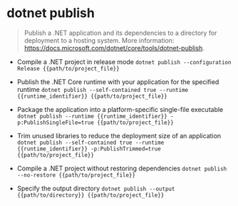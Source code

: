 # dotnet publish
> Publish a .NET application and its dependencies to a directory for deployment to a hosting system.
> More information: <https://docs.microsoft.com/dotnet/core/tools/dotnet-publish>.

- Compile a .NET project in release mode
`dotnet publish --configuration Release {{path/to/project_file}}`

- Publish the .NET Core runtime with your application for the specified runtime
`dotnet publish --self-contained true --runtime {{runtime_identifier}} {{path/to/project_file}}`

- Package the application into a platform-specific single-file executable
`dotnet publish --runtime {{runtime_identifier}} -p:PublishSingleFile=true {{path/to/project_file}}`

- Trim unused libraries to reduce the deployment size of an application
`dotnet publish --self-contained true --runtime {{runtime_identifier}} -p:PublishTrimmed=true {{path/to/project_file}}`

- Compile a .NET project without restoring dependencies
`dotnet publish --no-restore {{path/to/project_file}}`

- Specify the output directory
`dotnet publish --output {{path/to/directory}} {{path/to/project_file}}`
